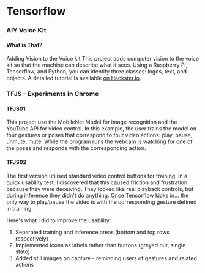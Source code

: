 # Tensorflow

### AIY Voice Kit 

#### What is That?
Adding Vision to the Voice kit
This project adds computer vision to the voice kit so that the machine can describe what it sees. Using a Raspberry Pi, Tensorflow, and Python, you can identify three classes: logos, text, and objects. A detailed tutorial is available <a href="https://www.hackster.io/elizmyers/add-vision-to-the-aiy-voice-kit-e9ff3d" target="_blank">on Hackster.io</a>.


### TFJS - Experiments in Chrome

#### TFJS01
This project use the MobileNet Model for image recognition and the YouTube API for video control. In this example, the user trains the model on four gestures or poses that correspond to four video actions: play, pause, unmute, mute. While the program runs the webcam is watching for one of the poses and responds with the corresponding action.

#### TFJS02
The first version utilised standard video control buttons for training. In a quick usability test, I discovered that this caused friction and frustration because they were deceiving. They looked like real playback controls, but during inference they didn't do anything. Once Tensorflow kicks in... the only way to play/pause the video is with the corresponding gesture defined in training. 

Here's what I did to improve the usability: 
1. Separated training and inference areas (bottom and top rows respectively)
2. Implemented icons as labels rather than buttons (greyed out, single state)
3. Added still images on capture - reminding users of gestures and related actions

